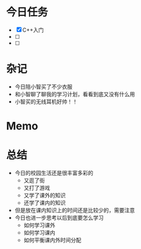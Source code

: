 # 今日任务
- [x] C++入门
- [ ] 
- [ ] 

# 杂记
- 今日陪小智买了不少衣服
- 和小智聊了聊我的学习计划，看看到底又没有什么用
- 小智买的无线耳机好帅！！

# Memo

# 总结
- 今日的校园生活还是很丰富多彩的
	- 又逛了街
	- 又打了游戏
	- 又学了课外的知识
	- 还学了课内的知识
- 但是放在课内知识上的时间还是比较少的，需要注意
- 今日也进一步思考以后到底要怎么学习
	- 如何学习课外
	- 如何学习课内
	- 如何平衡课内外时间分配